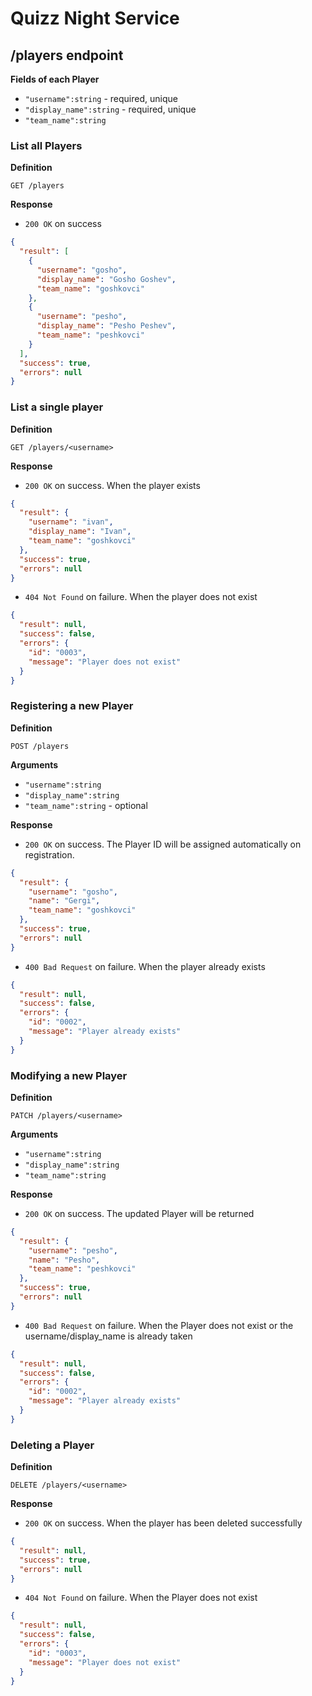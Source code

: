 # Quizz Night Service

## /players endpoint

**Fields of each Player**

- `"username":string` - required, unique
- `"display_name":string` - required, unique
- `"team_name":string` 

### List all Players

**Definition**

`GET /players`

**Response**

- `200 OK` on success

```json
{
  "result": [
    {
      "username": "gosho",
      "display_name": "Gosho Goshev",
      "team_name": "goshkovci"
    },
    {
      "username": "pesho",
      "display_name": "Pesho Peshev",
      "team_name": "peshkovci"
    }
  ],
  "success": true,
  "errors": null
}
```

### List a single player 

**Definition**

`GET /players/<username>`

**Response**

- `200 OK` on success. When the player exists

```json
{
  "result": {
    "username": "ivan",
    "display_name": "Ivan",
    "team_name": "goshkovci"
  },
  "success": true,
  "errors": null
}
```
 
- `404 Not Found` on failure. When the player does not exist

```json
{
  "result": null,
  "success": false,
  "errors": {
    "id": "0003",
    "message": "Player does not exist"
  }
}
```

### Registering a new Player

**Definition**

`POST /players`

**Arguments**

- `"username":string` 
- `"display_name":string` 
- `"team_name":string` - optional

**Response**

- `200 OK` on success. The Player ID will be assigned automatically on registration. 

```json
{
  "result": {
    "username": "gosho",
    "name": "Gergi",
    "team_name": "goshkovci"
  },
  "success": true,
  "errors": null
}
```

- `400 Bad Request` on failure. When the player already exists

```json
{
  "result": null,
  "success": false,
  "errors": {
    "id": "0002",
    "message": "Player already exists"
  }
}
```

### Modifying a new Player

**Definition**

`PATCH /players/<username>`

**Arguments**

- `"username":string` 
- `"display_name":string` 
- `"team_name":string` 

**Response**

- `200 OK` on success. The updated Player will be returned

```json
{
  "result": {
    "username": "pesho",
    "name": "Pesho",
    "team_name": "peshkovci"
  },
  "success": true,
  "errors": null
}
```

- `400 Bad Request` on failure. When the Player does not exist or the username/display_name is already taken

```json
{
  "result": null,
  "success": false,
  "errors": {
    "id": "0002",
    "message": "Player already exists"
  }
}
```

### Deleting a Player

**Definition**

`DELETE /players/<username>`

**Response**

- `200 OK` on success. When the player has been deleted successfully

```json
{
  "result": null,
  "success": true,
  "errors": null
}
```

- `404 Not Found` on failure. When the Player does not exist
```json
{
  "result": null,
  "success": false,
  "errors": {
    "id": "0003",
    "message": "Player does not exist"
  }
}
```

